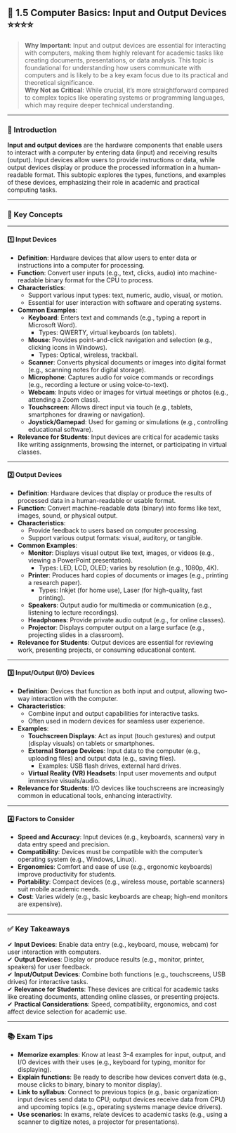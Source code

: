 
## 📑 1.5 Computer Basics: Input and Output Devices ⭐⭐⭐⭐

> **Why Important**: Input and output devices are essential for interacting with computers, making them highly relevant for academic tasks like creating documents, presentations, or data analysis. This topic is foundational for understanding how users communicate with computers and is likely to be a key exam focus due to its practical and theoretical significance.  
> **Why Not as Critical**: While crucial, it’s more straightforward compared to complex topics like operating systems or programming languages, which may require deeper technical understanding.

---

### 📌 Introduction

**Input and output devices** are the hardware components that enable users to interact with a computer by entering data (input) and receiving results (output). Input devices allow users to provide instructions or data, while output devices display or produce the processed information in a human-readable format. This subtopic explores the types, functions, and examples of these devices, emphasizing their role in academic and practical computing tasks.

---

### 🔑 Key Concepts

---

#### 1️⃣ Input Devices

- **Definition**: Hardware devices that allow users to enter data or instructions into a computer for processing.
- **Function**: Convert user inputs (e.g., text, clicks, audio) into machine-readable binary format for the CPU to process.
- **Characteristics**:
  - Support various input types: text, numeric, audio, visual, or motion.
  - Essential for user interaction with software and operating systems.
- **Common Examples**:
  - **Keyboard**: Enters text and commands (e.g., typing a report in Microsoft Word).
    - Types: QWERTY, virtual keyboards (on tablets).
  - **Mouse**: Provides point-and-click navigation and selection (e.g., clicking icons in Windows).
    - Types: Optical, wireless, trackball.
  - **Scanner**: Converts physical documents or images into digital format (e.g., scanning notes for digital storage).
  - **Microphone**: Captures audio for voice commands or recordings (e.g., recording a lecture or using voice-to-text).
  - **Webcam**: Inputs video or images for virtual meetings or photos (e.g., attending a Zoom class).
  - **Touchscreen**: Allows direct input via touch (e.g., tablets, smartphones for drawing or navigation).
  - **Joystick/Gamepad**: Used for gaming or simulations (e.g., controlling educational software).
- **Relevance for Students**: Input devices are critical for academic tasks like writing assignments, browsing the internet, or participating in virtual classes.

---

#### 2️⃣ Output Devices

- **Definition**: Hardware devices that display or produce the results of processed data in a human-readable or usable format.
- **Function**: Convert machine-readable data (binary) into forms like text, images, sound, or physical output.
- **Characteristics**:
  - Provide feedback to users based on computer processing.
  - Support various output formats: visual, auditory, or tangible.
- **Common Examples**:
  - **Monitor**: Displays visual output like text, images, or videos (e.g., viewing a PowerPoint presentation).
    - Types: LED, LCD, OLED; varies by resolution (e.g., 1080p, 4K).
  - **Printer**: Produces hard copies of documents or images (e.g., printing a research paper).
    - Types: Inkjet (for home use), Laser (for high-quality, fast printing).
  - **Speakers**: Output audio for multimedia or communication (e.g., listening to lecture recordings).
  - **Headphones**: Provide private audio output (e.g., for online classes).
  - **Projector**: Displays computer output on a large surface (e.g., projecting slides in a classroom).
- **Relevance for Students**: Output devices are essential for reviewing work, presenting projects, or consuming educational content.

---

#### 3️⃣ Input/Output (I/O) Devices

- **Definition**: Devices that function as both input and output, allowing two-way interaction with the computer.
- **Characteristics**:
  - Combine input and output capabilities for interactive tasks.
  - Often used in modern devices for seamless user experience.
- **Examples**:
  - **Touchscreen Displays**: Act as input (touch gestures) and output (display visuals) on tablets or smartphones.
  - **External Storage Devices**: Input data to the computer (e.g., uploading files) and output data (e.g., saving files).
    - Examples: USB flash drives, external hard drives.
  - **Virtual Reality (VR) Headsets**: Input user movements and output immersive visuals/audio.
- **Relevance for Students**: I/O devices like touchscreens are increasingly common in educational tools, enhancing interactivity.

---

#### 4️⃣ Factors to Consider

- **Speed and Accuracy**: Input devices (e.g., keyboards, scanners) vary in data entry speed and precision.
- **Compatibility**: Devices must be compatible with the computer’s operating system (e.g., Windows, Linux).
- **Ergonomics**: Comfort and ease of use (e.g., ergonomic keyboards) improve productivity for students.
- **Portability**: Compact devices (e.g., wireless mouse, portable scanners) suit mobile academic needs.
- **Cost**: Varies widely (e.g., basic keyboards are cheap; high-end monitors are expensive).

---

### ✅ Key Takeaways

✔ **Input Devices**: Enable data entry (e.g., keyboard, mouse, webcam) for user interaction with computers.  
✔ **Output Devices**: Display or produce results (e.g., monitor, printer, speakers) for user feedback.  
✔ **Input/Output Devices**: Combine both functions (e.g., touchscreens, USB drives) for interactive tasks.  
✔ **Relevance for Students**: These devices are critical for academic tasks like creating documents, attending online classes, or presenting projects.  
✔ **Practical Considerations**: Speed, compatibility, ergonomics, and cost affect device selection for academic use.

---

### 📚 Exam Tips

- **Memorize examples**: Know at least 3–4 examples for input, output, and I/O devices with their uses (e.g., keyboard for typing, monitor for displaying).  
- **Explain functions**: Be ready to describe how devices convert data (e.g., mouse clicks to binary, binary to monitor display).  
- **Link to syllabus**: Connect to previous topics (e.g., basic organization: input devices send data to CPU; output devices receive data from CPU) and upcoming topics (e.g., operating systems manage device drivers).  
- **Use scenarios**: In exams, relate devices to academic tasks (e.g., using a scanner to digitize notes, a projector for presentations).  
